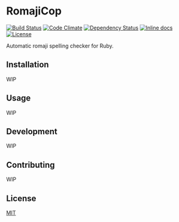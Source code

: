 # RomajiCop

[![Build Status](https://travis-ci.org/emsk/romaji_cop.svg?branch=master)](https://travis-ci.org/emsk/romaji_cop)
[![Code Climate](https://codeclimate.com/github/emsk/romaji_cop/badges/gpa.svg)](https://codeclimate.com/github/emsk/romaji_cop)
[![Dependency Status](https://gemnasium.com/emsk/romaji_cop.svg)](https://gemnasium.com/emsk/romaji_cop)
[![Inline docs](http://inch-ci.org/github/emsk/romaji_cop.svg?branch=master)](http://inch-ci.org/github/emsk/romaji_cop)
[![License](https://img.shields.io/badge/license-MIT-blue.svg)](LICENSE.txt)

Automatic romaji spelling checker for Ruby.

## Installation

WIP

## Usage

WIP

## Development

WIP

## Contributing

WIP

## License

[MIT](LICENSE.txt)
